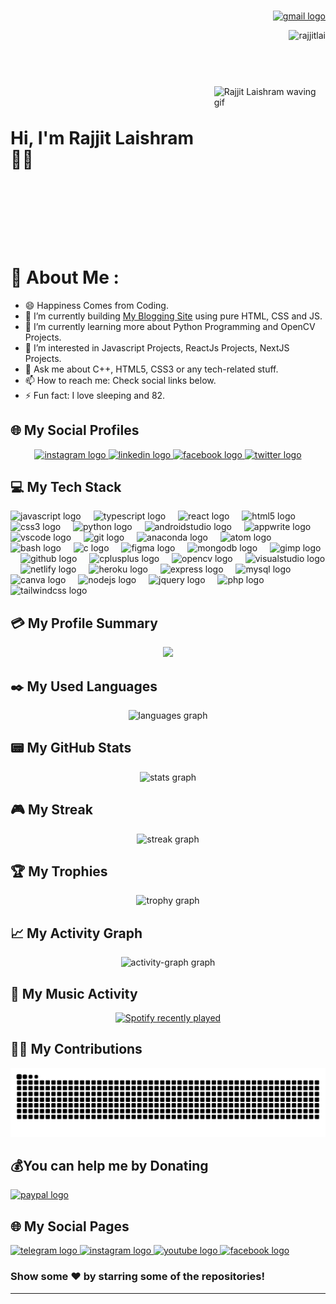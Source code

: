 ###
<div align="right">
  <a href="mailto:rajjitlai@mail.com" target="_blank">
    <img src="https://img.shields.io/static/v1?message=rajjitlai@mail.com&logo=gmail&label=&color=050f2c&logoColor=00aeff&labelColor=fff050f2c&style=for-the-badge" height="30" alt="gmail logo"  />
  </a>
</div>

<p align="right"> <img src="https://komarev.com/ghpvc/?username=rajjitlai&label=Views&color=blue&style=plastic&style=icon" alt="rajjitlai" /> </p>

###

<div style="width: 100%; height: 300px; display: flex; justify-content: space-between; align-items: center; justify-content:center;">
  <h1 style="margin: 0;">Hi, I'm Rajjit Laishram 👋🏻</h1>
  <img style="height: 200px;" src="https://media1.tenor.com/images/94fe41ac3a9b24e7097c92ed917a2fe5/tenor.gif?itemid=10131450" alt="Rajjit Laishram waving gif">
</div>

# 💫 About Me :

- 😄 Happiness Comes from Coding.
- 🔭 I’m currently building [My Blogging Site](https://rjsblogg.netlify.app/) using pure HTML, CSS and JS.
- 🌱 I’m currently learning more about Python Programming and OpenCV Projects.
- 🤔 I’m interested in Javascript Projects, ReactJs Projects, NextJS Projects.
- 💬 Ask me about C++, HTML5, CSS3 or any tech-related stuff.
- 📫 How to reach me: Check social links below.
- ⚡ Fun fact: I love sleeping and 82.

## 🌐 My Social Profiles

<div align="center">
  <a href="https://instagram.com/rajjitlaishram" target="_blank">
    <img src="https://img.shields.io/static/v1?message=Instagram&logo=instagram&label=&color=E4405F&logoColor=white&labelColor=&style=icons" height="35" alt="instagram logo"  />
  </a>
  <a href="https://in.linkedin.com/in/rajjit-laishram-a03a02255" target="_blank">
    <img src="https://img.shields.io/static/v1?message=LinkedIn&logo=linkedin&label=&color=0077B5&logoColor=white&labelColor=&style=icons" height="35" alt="linkedin logo"  />
  </a>
  <a href="https://www.facebook.com/rajjitlaishram" target="_blank">
    <img src="https://img.shields.io/static/v1?message=Facebook&logo=facebook&label=&color=1877F2&logoColor=white&labelColor=&style=icons" height="35" alt="facebook logo"  />
  </a>
  <a href="https://twitter.com/rajjitlai" target="_blank">
    <img src="https://img.shields.io/static/v1?message=Twitter&logo=twitter&label=&color=1DA1F2&logoColor=white&labelColor=&style=icons" height="35" alt="twitter logo"  />
  </a>
</div>

## 💻 My Tech Stack

<div align="left">
  <img src="https://cdn.simpleicons.org/javascript/F7DF1E" height="30" alt="javascript logo"  />
  <img width="12" />
  <img src="https://cdn.jsdelivr.net/gh/devicons/devicon/icons/typescript/typescript-original.svg" height="30" alt="typescript logo"  />
  <img width="12" />
  <img src="https://cdn.jsdelivr.net/gh/devicons/devicon/icons/react/react-original.svg" height="30" alt="react logo"  />
  <img width="12" />
  <img src="https://cdn.jsdelivr.net/gh/devicons/devicon/icons/html5/html5-original.svg" height="30" alt="html5 logo"  />
  <img width="12" />
  <img src="https://cdn.jsdelivr.net/gh/devicons/devicon/icons/css3/css3-original.svg" height="30" alt="css3 logo"  />
  <img width="12" />
  <img src="https://skillicons.dev/icons?i=py" height="30" alt="python logo"  />
  <img width="12" />
  <img src="https://cdn.jsdelivr.net/gh/devicons/devicon/icons/androidstudio/androidstudio-original.svg" height="30" alt="androidstudio logo"  />
  <img width="12" />
  <img src="https://cdn.jsdelivr.net/gh/devicons/devicon/icons/appwrite/appwrite-original.svg" height="30" alt="appwrite logo"  />
  <img width="12" />
  <img src="https://cdn.jsdelivr.net/gh/devicons/devicon/icons/vscode/vscode-original.svg" height="30" alt="vscode logo"  />
  <img width="12" />
  <img src="https://cdn.simpleicons.org/git/F05032" height="30" alt="git logo"  />
  <img width="12" />
  <img src="https://cdn.jsdelivr.net/gh/devicons/devicon/icons/anaconda/anaconda-original.svg" height="30" alt="anaconda logo"  />
  <img width="12" />
  <img src="https://skillicons.dev/icons?i=atom" height="30" alt="atom logo"  />
  <img width="12" />
  <img src="https://skillicons.dev/icons?i=bash" height="30" alt="bash logo"  />
  <img width="12" />
  <img src="https://cdn.jsdelivr.net/gh/devicons/devicon/icons/c/c-original.svg" height="30" alt="c logo"  />
  <img width="12" />
  <img src="https://cdn.jsdelivr.net/gh/devicons/devicon/icons/figma/figma-original.svg" height="30" alt="figma logo"  />
  <img width="12" />
  <img src="https://skillicons.dev/icons?i=mongodb" height="30" alt="mongodb logo"  />
  <img width="12" />
  <img src="https://cdn.jsdelivr.net/gh/devicons/devicon/icons/gimp/gimp-original.svg" height="30" alt="gimp logo"  />
  <img width="12" />
  <img src="https://skillicons.dev/icons?i=github" height="30" alt="github logo"  />
  <img width="12" />
  <img src="https://cdn.jsdelivr.net/gh/devicons/devicon/icons/cplusplus/cplusplus-original.svg" height="30" alt="cplusplus logo"  />
  <img width="12" />
  <img src="https://cdn.jsdelivr.net/gh/devicons/devicon/icons/opencv/opencv-original.svg" height="30" alt="opencv logo"  />
  <img width="12" />
  <img src="https://cdn.jsdelivr.net/gh/devicons/devicon/icons/visualstudio/visualstudio-plain.svg" height="30" alt="visualstudio logo"  />
  <img width="12" />
  <img src="https://cdn.simpleicons.org/netlify/00C7B7" height="30" alt="netlify logo"  />
  <img width="12" />
  <img src="https://cdn.simpleicons.org/heroku/430098" height="30" alt="heroku logo"  />
  <img width="12" />
  <img src="https://skillicons.dev/icons?i=express" height="30" alt="express logo"  />
  <img width="12" />
  <img src="https://cdn.jsdelivr.net/gh/devicons/devicon/icons/mysql/mysql-original.svg" height="30" alt="mysql logo"  />
  <img width="12" />
  <img src="https://cdn.jsdelivr.net/gh/devicons/devicon/icons/canva/canva-original.svg" height="30" alt="canva logo"  />
  <img width="12" />
  <img src="https://cdn.jsdelivr.net/gh/devicons/devicon/icons/nodejs/nodejs-original.svg" height="30" alt="nodejs logo"  />
  <img width="12" />
  <img src="https://cdn.simpleicons.org/jquery/0769AD" height="30" alt="jquery logo"  />
  <img width="12" />
  <img src="https://skillicons.dev/icons?i=php" height="30" alt="php logo"  />
  <img src="https://skillicons.dev/icons?i=tailwind" height="40" alt="tailwindcss logo"  />
</div>

## 💳 My Profile Summary

<div align="center">
  <img src="https://github-profile-summary-cards.vercel.app/api/cards/profile-details?username=rajjitlai&theme=algolia" />
</div>

## ✒️ My Used Languages

<div align="center">
<img src="https://github-readme-stats.vercel.app/api/top-langs?username=rajjitlai&locale=en&hide_title=false&layout=compact&card_width=320&langs_count=10&theme=algolia&hide_border=false&order=2&custom_title=My%20Used%20Languages" height="150" alt="languages graph"  />
</div>

## 📟 My GitHub Stats

<div align="center">
  <img src="https://github-readme-stats.vercel.app/api?username=rajjitlai&hide_title=false&hide_rank=false&show_icons=true&include_all_commits=true&count_private=true&disable_animations=false&theme=algolia&locale=en&hide_border=false&order=1&custom_title=My%20Stats" height="150" alt="stats graph"  />
</div>

## 🎮 My Streak

<div align="center">
  <img src="https://streak-stats.demolab.com?user=rajjitlai&locale=en&mode=daily&theme=algolia&hide_border=false&border_radius=5&order=3" height="150" alt="streak graph"  />
</div>

## 🏆 My Trophies

<div align="center">
  <img src="https://github-profile-trophy.vercel.app?username=rajjitlai&theme=algolia&column=-1&row=1&margin-w=8&margin-h=8&no-bg=true&no-frame=false&order=4" alt="trophy graph"  />
</div>

## 📈 My Activity Graph

<div align="center">
  <img src="https://github-readme-activity-graph.vercel.app/graph?username=rajjitlai&radius=16&theme=arctic&area=true&order=5&custom_title=My%20Activity%20Graph" alt="activity-graph graph"  />
</div>

## 🎵 My Music Activity

<div align="center">
  <a href="https://open.spotify.com/user/oosas8a3zd7pxtsgbfd4pwhzg">
    <img src="https://spotify-recently-played-readme.vercel.app/api?user=oosas8a3zd7pxtsgbfd4pwhzg&count=5&unique=true" alt="Spotify recently played" />
  </a>
</div>

## 🙌🏻 My Contributions

<div align="center">
  <img src="https://raw.githubusercontent.com/rajjitlai/rajjitlai/output/snake.svg" alt="Snake animation" />
</div>

## 💰You can help me by Donating

<div align="left">
  <a href="https://www.paypal.com/paypalme/rajjitlaishram" target="_blank">
    <img src="https://img.shields.io/static/v1?message=PayPal&logo=paypal&label=&color=00457C&logoColor=white&labelColor=&style=icons" height="25" alt="paypal logo"  />
  </a>
</div>

## 🌐 My Social Pages
<div align="left">
  <a href="https://telegram.me/rjinstitute" target="_blank">
    <img src="https://img.shields.io/static/v1?message=Telegram&logo=telegram&label=&color=2CA5E0&logoColor=white&labelColor=&style=icons" height="30" alt="telegram logo"  />
  </a>
  <a href="https://www.instagram.com/rjinstitute.rajjit/" target="_blank">
    <img src="https://img.shields.io/static/v1?message=Instagram&logo=instagram&label=&color=E4405F&logoColor=white&labelColor=&style=icons" height="30" alt="instagram logo"  />
  </a>
  <a href="https://www.youtube.com/@rjinstitute.?sub_confirmation=1" target="_blank">
    <img src="https://img.shields.io/static/v1?message=Youtube&logo=youtube&label=&color=FF0000&logoColor=white&labelColor=&style=icons" height="30" alt="youtube logo"  />
  </a>
  <a href="https://www.facebook.com/profile.php?id=100087904707580&mibextid=ZbWKwL" target="_blank">
    <img src="https://img.shields.io/static/v1?message=Facebook&logo=facebook&label=&color=1877F2&logoColor=white&labelColor=&style=icons" height="30" alt="facebook logo"  />
  </a>
</div>

### Show some ❤️ by starring some of the repositories!

---